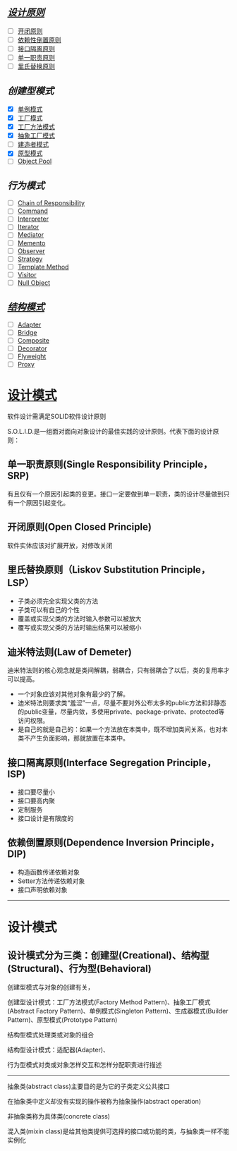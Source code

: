 *[设计原则](design-principles.md)*
------
- [ ] [开闭原则](open-close-principle.md)
- [ ] [依赖性倒置原则](dependency-inversion-principle.md)
- [ ] [接口隔离原则](interface-segregation-principle.md)
- [ ] [单一职责原则](single-responsibility-principle.md)
- [ ] [里氏替换原则](liskov-s-substitution-principle.md)

*创建型模式*
------
- [x] [单例模式](singleton-pattern.md)
- [x] [工厂模式](factory-pattern.md)
- [x] [工厂方法模式](factory-method-pattern.md)
- [x] [抽象工厂模式](abstract-factory-pattern.md)
- [ ] [建造者模式](builder-pattern.md)
- [x] [原型模式](prototype-pattern.md)
- [ ] [Object Pool](object-pool-pattern.md)

*行为模式*
------
- [ ] [Chain of Responsibility](chain-of-responsibility-pattern.md)
- [ ] [Command](command-pattern.md)
- [ ] [Interpreter](interpreter-pattern.md)
- [ ] [Iterator](iterator-pattern.md)
- [ ] [Mediator](mediator-pattern.md)
- [ ] [Memento](memento-pattern.md)
- [ ] [Observer](observer-pattern.md)
- [ ] [Strategy](strategy-pattern.md)
- [ ] [Template Method](template-method-pattern.md)
- [ ] [Visitor](visitor-pattern.md)
- [ ] [Null Object](null-object-pattern)

*[结构模式](structural-patterns.md)*
------
- [ ] [Adapter](adapter-pattern.md)
- [ ] [Bridge](bridge-pattern.md)
- [ ] [Composite](composite-pattern.md)
- [ ] [Decorator](decorator-pattern.md)
- [ ] [Flyweight](flyweight-pattern.md)
- [ ] [Proxy](proxy-pattern.md)

# [设计模式](http://www.oodesign.com/) #

软件设计需满足SOLID软件设计原则

S.O.L.I.D.是一组面对面向对象设计的最佳实践的设计原则。代表下面的设计原则：

## 单一职责原则(Single Responsibility Principle，SRP) ##

有且仅有一个原因引起类的变更。接口一定要做到单一职责，类的设计尽量做到只有一个原因引起变化。

## 开闭原则(Open Closed Principle) ##

软件实体应该对扩展开放，对修改关闭

## 里氏替换原则（Liskov Substitution Principle，LSP） ##

* 子类必须完全实现父类的方法
* 子类可以有自己的个性
* 覆盖或实现父类的方法时输入参数可以被放大
* 覆写或实现父类的方法时输出结果可以被缩小

## 迪米特法则(Law of Demeter) ##

迪米特法则的核心观念就是类间解耦，弱耦合，只有弱耦合了以后，类的复用率才可以提高。

* 一个对象应该对其他对象有最少的了解。
* 迪米特法则要求类“羞涩”一点，尽量不要对外公布太多的public方法和非静态的public变量，尽量内敛，多使用private、package-private、protected等访问权限。
* 是自己的就是自己的：如果一个方法放在本类中，既不增加类间关系，也对本类不产生负面影响，那就放置在本类中。

## 接口隔离原则(Interface Segregation Principle，ISP) ##

* 接口要尽量小
* 接口要高内聚
* 定制服务
* 接口设计是有限度的

## 依赖倒置原则(Dependence Inversion Principle，DIP) ##

* 构造函数传递依赖对象
* Setter方法传递依赖对象
* 接口声明依赖对象

---

# 设计模式 #

## 设计模式分为三类：创建型(Creational)、结构型(Structural)、行为型(Behavioral) ##

创建型模式与对象的创建有关，

创建型设计模式：工厂方法模式(Factory Method Pattern)、抽象工厂模式(Abstract Factory Pattern)、单例模式(Singleton Pattern)、生成器模式(Builder Pattern)、原型模式(Prototype Pattern)

结构型模式处理类或对象的组合

结构型设计模式：适配器(Adapter)、

行为型模式对类或对象怎样交互和怎样分配职责进行描述


---

抽象类(abstract class)主要目的是为它的子类定义公共接口

在抽象类中定义却没有实现的操作被称为抽象操作(abstract operation)

非抽象类称为具体类(concrete class)

混入类(mixin class)是给其他类提供可选择的接口或功能的类，与抽象类一样不能实例化





